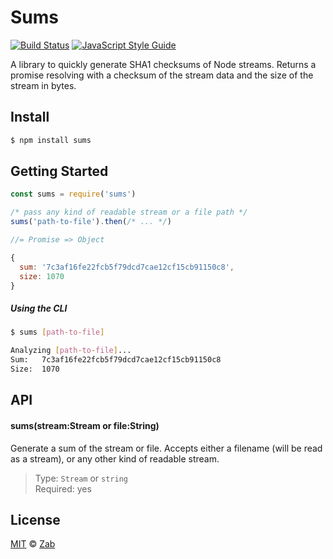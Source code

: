 # Sums

[![Build Status](https://travis-ci.org/zab/sums.svg?branch=master)](https://travis-ci.org/zab/sums)
[![JavaScript Style Guide](https://img.shields.io/badge/code%20style-standard-brightgreen.svg)](http://standardjs.com/)

A library to quickly generate SHA1 checksums of Node streams. Returns a promise resolving with a checksum of the stream data and the size of the stream in bytes.

## Install

```bash
$ npm install sums
```

## Getting Started

```javascript
const sums = require('sums')

/* pass any kind of readable stream or a file path */
sums('path-to-file').then(/* ... */)

//= Promise => Object
```

```javascript
{
  sum: '7c3af16fe22fcb5f79dcd7cae12cf15cb91150c8',
  size: 1070
}
```

##### Using the CLI

```bash
$ sums [path-to-file]
```

```bash
Analyzing [path-to-file]...
Sum:   7c3af16fe22fcb5f79dcd7cae12cf15cb91150c8
Size:  1070
```

## API

#### sums(stream:Stream or file:String)

Generate a sum of the stream or file. Accepts either a filename (will be read as a stream), or any other kind of readable stream.

> Type: `Stream` or `string`  
> Required: yes

## License

[MIT](license) © [Zab](https://zab.io)
